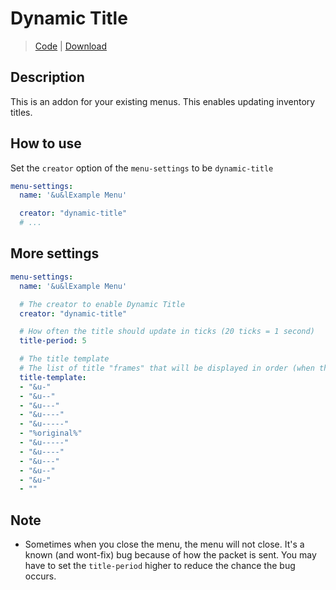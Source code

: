 # Dynamic Title
> [Code](https://github.com/BetterGUI-MC/DynamicTitle/) | [Download](https://ci.codemc.io/job/BetterGUI-MC/view/Addon/job/DynamicTitle/) 

## Description

This is an addon for your existing menus. This enables updating inventory titles.

## How to use

Set the `creator` option of the `menu-settings` to be `dynamic-title`

```yaml
menu-settings:
  name: '&u&lExample Menu'

  creator: "dynamic-title"
  # ...
```

## More settings

```yaml
menu-settings:
  name: '&u&lExample Menu'

  # The creator to enable Dynamic Title
  creator: "dynamic-title"

  # How often the title should update in ticks (20 ticks = 1 second)
  title-period: 5

  # The title template
  # The list of title "frames" that will be displayed in order (when the title refreshes)
  title-template:
  - "&u-"
  - "&u--"
  - "&u---"
  - "&u----"
  - "&u-----"
  - "%original%"
  - "&u-----"
  - "&u----"
  - "&u---"
  - "&u--"
  - "&u-"
  - ""
```

## Note

- Sometimes when you close the menu, the menu will not close. It's a known (and wont-fix) bug because of how the packet is sent. You may have to set the `title-period` higher to reduce the chance the bug occurs.
